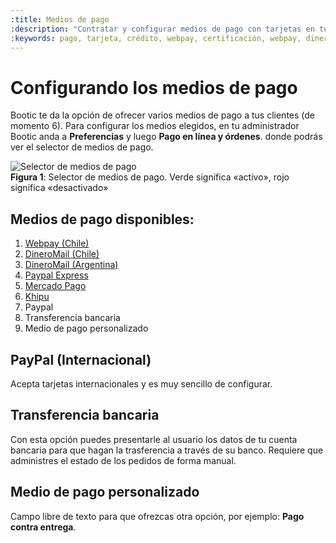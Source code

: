 ```yaml
---
:title: Medios de pago
:description: "Contratar y configurar medios de pago con tarjetas en tu tienda"
:keywords: pago, tarjeta, crédito, webpay, certificación, webpay, dineromail, transferencia.
---
```


# Configurando los medios de pago

Bootic te da la opción de ofrecer varios medios de pago a tus clientes (de momento 6). Para configurar los medios elegidos, en tu administrador Bootic anda a **Preferencias** y luego **Pago en línea y órdenes**. donde podrás ver el selector de medios de pago.

<div class="captura">
	<div class="c-contenido">
		<img class="framed" src="<%= img('/img/payment_methods/selector.png').thumb('612x').url %>" alt="Selector de medios de pago" />
	</div>
	<div class="c-pie"><strong>Figura 1</strong>: Selector de medios de pago. Verde significa «activo», rojo significa «desactivado»</div>
</div>

## Medios de pago disponibles:

1. [Webpay (Chile)][webpay]
2. [DineroMail (Chile)][dineromail]
3. [DineroMail (Argentina)][dineromail]
4. [Paypal Express][ppe]
5. [Mercado Pago][mercadopago]
6. [Khipu][khipu]
7. Paypal
8. Transferencia bancaria
9. Medio de pago personalizado

## PayPal (Internacional)

Acepta tarjetas internacionales y es muy sencillo de configurar.

## Transferencia bancaria

Con esta opción puedes presentarle al usuario los datos de tu cuenta bancaria para que hagan la trasferencia a través de su banco. Requiere que administres el estado de los pedidos de forma manual.

## Medio de pago personalizado

Campo libre de texto para que ofrezcas otra opción, por ejemplo: **Pago contra entrega**.

[webpay]:/es/configuracion/medios-de-pago/webpay "Webpay (Chile)"
[dineromail]:/es/configuracion/medios-de-pago/dineromail "DineroMail (Argentina y Chile)"
[ppe]:/es/configuracion/medios-de-pago/paypal-express "PayPal Express"
[mercadopago]:/es/configuracion/medios-de-pago/mercado-pago "Mercado Pago"
[khipu]:/es/configuracion/medios-de-pago/khipu "Khipu"
